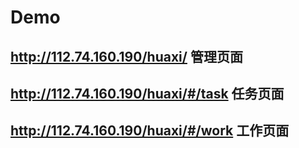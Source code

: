 # Demo
## http://112.74.160.190/huaxi/ 管理页面
## http://112.74.160.190/huaxi/#/task 任务页面
## http://112.74.160.190/huaxi/#/work 工作页面
